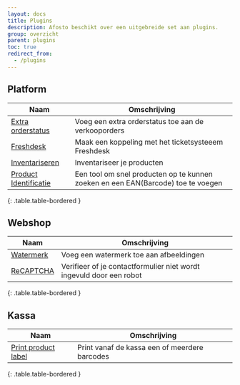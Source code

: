 ```yaml
---
layout: docs
title: Plugins
description: Afosto beschikt over een uitgebreide set aan plugins.
group: overzicht
parent: plugins
toc: true
redirect_from:
  - /plugins
---
```

## Platform  

|Naam|Omschrijving|  
|---|---|
|[Extra orderstatus](/plugins/extra-orderstatussen)|Voeg een extra orderstatus toe aan de verkooporders|
|[Freshdesk](/plugins/freshdesk)|Maak een koppeling met het ticketsysteeem Freshdesk|
|[Inventariseren](/plugins/inventariseren)|Inventariseer je producten|
|[Product Identificatie](/plugins/pid)|Een tool om snel producten op te kunnen zoeken en een EAN(Barcode) toe te voegen|
{: .table.table-bordered }

## Webshop

|Naam|Omschrijving|
|---|---|
|[Watermerk](/plugins/watermerk)|Voeg een watermerk toe aan afbeeldingen|
|[ReCAPTCHA](/plugins/recaptcha)|Verifieer of je contactformulier niet wordt ingevuld door een robot|
{: .table.table-bordered }

## Kassa

|Naam|Omschrijving|
|---|---|
|[Print product label](/plugins/print_product_label)|Print vanaf de kassa een of meerdere barcodes |
{: .table.table-bordered }

